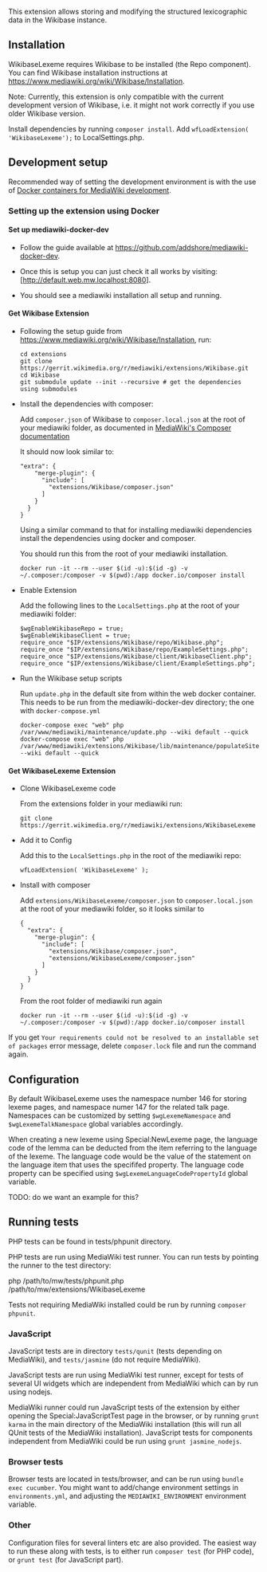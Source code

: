 This extension allows storing and modifying the structured lexicographic data in the Wikibase instance.

## Installation

WikibaseLexeme requires Wikibase to be installed (the Repo component). You can find Wikibase installation instructions at https://www.mediawiki.org/wiki/Wikibase/Installation.

Note: Currently, this extension is only compatible with the current development version of Wikibase, i.e. it might not work correctly if you use older Wikibase version.

Install dependencies by running `composer install`.
Add `wfLoadExtension( 'WikibaseLexeme');` to LocalSettings.php.

## Development setup

Recommended way of setting the development environment is with the use of [Docker containers for MediaWiki development](https://github.com/addshore/mediawiki-docker-dev).

### Setting up the extension using Docker

#### Set up mediawiki-docker-dev

* Follow the guide available at https://github.com/addshore/mediawiki-docker-dev.

* Once this is setup you can just check it all works by visiting:
[http://default.web.mw.localhost:8080].

* You should see a mediawiki installation all setup and running.

#### Get Wikibase Extension

* Following the setup guide from https://www.mediawiki.org/wiki/Wikibase/Installation, run:

  ```
  cd extensions
  git clone https://gerrit.wikimedia.org/r/mediawiki/extensions/Wikibase.git
  cd Wikibase
  git submodule update --init --recursive # get the dependencies using submodules
  ```

* Install the dependencies with composer:

  Add `composer.json` of Wikibase to `composer.local.json` at the root of your mediawiki folder,
  as documented in [MediaWiki's Composer documentation](https://www.mediawiki.org/wiki/Composer#Using_composer-merge-plugin)

  It should now look similar to:
  ```
  "extra": {
      "merge-plugin": {
        "include": [
          "extensions/Wikibase/composer.json"
        ]
      }
    }
  }
  ```

  Using a similar command to that for installing mediawiki dependencies install the dependencies using docker and composer.

  You should run this from the root of your mediawiki installation.

  `docker run -it --rm --user $(id -u):$(id -g) -v ~/.composer:/composer -v $(pwd):/app docker.io/composer install`


* Enable Extension

  Add the following lines to the `LocalSettings.php` at the root of your mediawiki folder:

  ```
  $wgEnableWikibaseRepo = true;
  $wgEnableWikibaseClient = true;
  require_once "$IP/extensions/Wikibase/repo/Wikibase.php";
  require_once "$IP/extensions/Wikibase/repo/ExampleSettings.php";
  require_once "$IP/extensions/Wikibase/client/WikibaseClient.php";
  require_once "$IP/extensions/Wikibase/client/ExampleSettings.php";
  ```

* Run the Wikibase setup scripts

  Run `update.php` in the default site from within the web docker container.
  This needs to be run from the mediawiki-docker-dev directory; the one with `docker-compose.yml`

  ```
  docker-compose exec "web" php /var/www/mediawiki/maintenance/update.php --wiki default --quick
  docker-compose exec "web" php /var/www/mediawiki/extensions/Wikibase/lib/maintenance/populateSitesTable.php --wiki default --quick
  ```

#### Get WikibaseLexeme Extension

* Clone WikibaseLexeme code

  From the extensions folder in your mediawiki run:

  `git clone https://gerrit.wikimedia.org/r/mediawiki/extensions/WikibaseLexeme`

* Add it to Config

  Add this to the `LocalSettings.php` in the root of the mediawiki repo:

  `wfLoadExtension( 'WikibaseLexeme' );`

* Install with composer

  Add `extensions/WikibaseLexeme/composer.json` to `composer.local.json` at the root of your mediawiki folder, so it looks similar to

  ```
  {
    "extra": {
      "merge-plugin": {
        "include": [
          "extensions/Wikibase/composer.json",
          "extensions/WikibaseLexeme/composer.json"
        ]
      }
    }
  }
  ```

  From the root folder of mediawiki run again

  `docker run -it --rm --user $(id -u):$(id -g) -v ~/.composer:/composer -v $(pwd):/app docker.io/composer install`

If you get `Your requirements could not be resolved to an installable set of packages` error message, delete `composer.lock` file and run the command again.

## Configuration

By default WikibaseLexeme uses the namespace number 146 for storing lexeme pages, and namespace numer 147 for the related talk page. Namespaces can be customized by setting `$wgLexemeNamespace` and `$wgLexemeTalkNamespace` global variables accordingly.

When creating a new lexeme using Special:NewLexeme page, the language code of the lemma can be deducted from the item referring to the language of the lexeme. The language code would be the value of the statement on the language item that uses the specififed property. The language code property can be specified using `$wgLexemeLanguageCodePropertyId` global variable.

TODO: do we want an example for this?

## Running tests

PHP tests can be found in tests/phpunit directory.

PHP tests are run using MediaWiki test runner.
You can run tests by pointing the runner to the test directory:

php /path/to/mw/tests/phpunit.php /path/to/mw/extensions/WikibaseLexeme

Tests not requiring MediaWiki installed could be run by running `composer phpunit`.

### JavaScript

JavaScript tests are in directory `tests/qunit` (tests depending on MediaWiki), and `tests/jasmine` (do not require MediaWiki).

JavaScript tests are run using MediaWiki test runner, except for tests of several UI widgets which are independent from MediaWiki which can by run using nodejs.

MediaWiki runner could run JavaScript tests of the extension by either opening the Special:JavaScriptTest page in the browser, or by running `grunt karma` in the main directory of the MediaWiki installation (this will run all QUnit tests of the MediaWiki installation).
JavaScript tests for components independent from MediaWiki could be run using `grunt jasmine_nodejs`.

### Browser tests

Browser tests are located in tests/browser, and can be run using `bundle exec cucumber`.
You might want to add/change environment settings in `environments.yml`, and adjusting the `MEDIAWIKI_ENVIRONMENT` environment variable.

### Other

Configuration files for several linters etc are also provided. The easiest way to run these along with tests, is to either run `composer test` (for PHP code), or `grunt test` (for JavaScript part).
